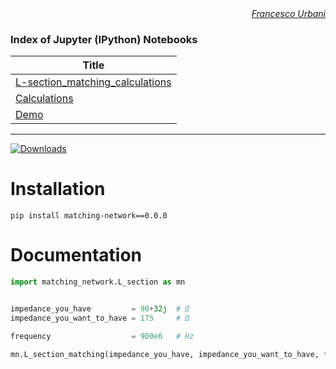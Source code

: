 <div align="right" style="text-align:right"><i><a href="https://urbanij.github.io/">Francesco Urbani</a></i></div>

### Index of Jupyter (IPython) Notebooks

|Title                                                                                                           |
|----------------------------------------------------------------------------------------------------------------|
|<a href="https://github.com/urbanij/matching-network/blob/master/aux/L-section_matching_calculations.ipynb">L-section_matching_calculations</a>|
|<a href="https://github.com/urbanij/matching-network/blob/master/aux/calculations.ipynb">Calculations</a>|
|<a href="https://github.com/urbanij/matching-network/blob/master/aux/demo_matching_network.ipynb">Demo</a>|



---


[![Downloads](https://pepy.tech/badge/matching-network)](https://pepy.tech/project/matching-network)


Installation
============



    pip install matching-network==0.0.0



Documentation
=============


```python
import matching_network.L_section as mn


impedance_you_have         = 90+32j  # Ω 
impedance_you_want_to_have = 175     # Ω

frequency                  = 900e6   # Hz

mn.L_section_matching(impedance_you_have, impedance_you_want_to_have, frequency).match()
```

